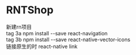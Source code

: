 # RNTShop
新建rn项目\
tag 3a npm install --save react-navigation\
tag 3b npm install --save react-native-vector-icons\
链接原生的时 react-native link
